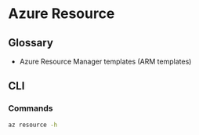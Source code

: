 # Azure Resource

## Glossary

- Azure Resource Manager templates (ARM templates)

## CLI

### Commands

```sh
az resource -h
```
